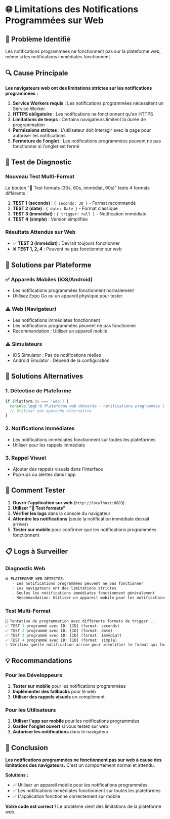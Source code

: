 # 🌐 Limitations des Notifications Programmées sur Web

## 🚨 Problème Identifié

Les notifications programmées ne fonctionnent pas sur la plateforme web, même si les notifications immédiates fonctionnent.

## 🔍 Cause Principale

**Les navigateurs web ont des limitations strictes sur les notifications programmées :**

1. **Service Workers requis** : Les notifications programmées nécessitent un Service Worker
2. **HTTPS obligatoire** : Les notifications ne fonctionnent qu'en HTTPS
3. **Limitations de temps** : Certains navigateurs limitent la durée de programmation
4. **Permissions strictes** : L'utilisateur doit interagir avec la page pour autoriser les notifications
5. **Fermeture de l'onglet** : Les notifications programmées peuvent ne pas fonctionner si l'onglet est fermé

## 🧪 Test de Diagnostic

### Nouveau Test Multi-Format

Le bouton "🧪 Test formats (30s, 60s, immédiat, 90s)" teste 4 formats différents :

1. **TEST 1 (seconds)** : `{ seconds: 30 }` - Format recommandé
2. **TEST 2 (date)** : `{ date: Date }` - Format classique
3. **TEST 3 (immédiat)** : `{ trigger: null }` - Notification immédiate
4. **TEST 4 (simple)** : Version simplifiée

### Résultats Attendus sur Web

- ✅ **TEST 3 (immédiat)** : Devrait toujours fonctionner
- ❌ **TEST 1, 2, 4** : Peuvent ne pas fonctionner sur web

## 📱 Solutions par Plateforme

### ✅ **Appareils Mobiles (iOS/Android)**
- Les notifications programmées fonctionnent normalement
- Utilisez Expo Go ou un appareil physique pour tester

### ⚠️ **Web (Navigateur)**
- Les notifications immédiates fonctionnent
- Les notifications programmées peuvent ne pas fonctionner
- Recommandation : Utiliser un appareil mobile

### ⚠️ **Simulateurs**
- iOS Simulator : Pas de notifications réelles
- Android Emulator : Dépend de la configuration

## 🔧 Solutions Alternatives

### 1. Détection de Plateforme
```javascript
if (Platform.OS === 'web') {
  console.log('🌐 Plateforme web détectée - notifications programmées limitées');
  // Utiliser une approche alternative
}
```

### 2. Notifications Immédiates
- Les notifications immédiates fonctionnent sur toutes les plateformes
- Utiliser pour les rappels immédiats

### 3. Rappel Visuel
- Ajouter des rappels visuels dans l'interface
- Pop-ups ou alertes dans l'app

## 🧪 Comment Tester

1. **Ouvrir l'application sur web** (`http://localhost:8083`)
2. **Utiliser "🧪 Test formats"** 
3. **Vérifier les logs** dans la console du navigateur
4. **Attendre les notifications** (seule la notification immédiate devrait arriver)
5. **Tester sur mobile** pour confirmer que les notifications programmées fonctionnent

## 📋 Logs à Surveiller

### Diagnostic Web
```javascript
🌐 PLATEFORME WEB DÉTECTÉE:
   - Les notifications programmées peuvent ne pas fonctionner
   - Les navigateurs ont des limitations strictes
   - Seules les notifications immédiates fonctionnent généralement
   - Recommandation: Utiliser un appareil mobile pour les notifications programmées
```

### Test Multi-Format
```javascript
🧪 Tentative de programmation avec différents formats de trigger...
✅ TEST 1 programmé avec ID: [ID] (format: seconds)
✅ TEST 2 programmé avec ID: [ID] (format: date)
✅ TEST 3 programmé avec ID: [ID] (format: immédiat)
✅ TEST 4 programmé avec ID: [ID] (format: simple)
💡 Vérifiez quelle notification arrive pour identifier le format qui fonctionne
```

## 💡 Recommandations

### Pour les Développeurs
1. **Tester sur mobile** pour les notifications programmées
2. **Implémenter des fallbacks** pour le web
3. **Utiliser des rappels visuels** en complément

### Pour les Utilisateurs
1. **Utiliser l'app sur mobile** pour les notifications programmées
2. **Garder l'onglet ouvert** si vous testez sur web
3. **Autoriser les notifications** dans le navigateur

## 🎯 Conclusion

**Les notifications programmées ne fonctionnent pas sur web à cause des limitations des navigateurs.** C'est un comportement normal et attendu.

**Solutions :**
- ✅ Utiliser un appareil mobile pour les notifications programmées
- ✅ Les notifications immédiates fonctionnent sur toutes les plateformes
- ✅ L'application fonctionne correctement sur mobile

**Votre code est correct !** Le problème vient des limitations de la plateforme web.


